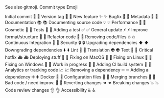See also gitmoji. Commit type	Emoji

Initial commit	🎉 :tada:
Version tag	🔖 :bookmark:
New feature	✨ :sparkles:
Bugfix	🐛 :bug:
Metadata	📇 :card_index:
Documentation	📚 :books:
Documenting source code	💡 :bulb:
Performance	🐎 :racehorse:
Cosmetic	💄 :lipstick:
Tests	🚨 :rotating_light:
Adding a test	✅ :white_check_mark:
General update	⚡️ :zap:
Improve format/structure	🎨 :art:
Refactor code	🔨 :hammer:
Removing code/files	🔥 :fire:
Continuous Integration	💚 :green_heart:
Security	🔒 :lock:
Upgrading dependencies	⬆️ :arrow_up:
Downgrading dependencies	⬇️ :arrow_down:
Lint	👕 :shirt:
Translation	👽 :alien:
Text	📝 :pencil:
Critical hotfix	🚑 :ambulance:
Deploying stuff	🚀 :rocket:
Fixing on MacOS	🍎 :apple:
Fixing on Linux	🐧 :penguin:
Fixing on Windows	🏁 :checkered_flag:
Work in progress	🚧 :construction:
Adding CI build system	👷 :construction_worker:
Analytics or tracking code	📈 :chart_with_upwards_trend:
Removing a dependency	➖ :heavy_minus_sign:
Adding a dependency	➕ :heavy_plus_sign:
Docker	🐳 :whale:
Configuration files	🔧 :wrench:
Merging branches	🔀 :twisted_rightwards_arrows:
Bad code / need improv.	💩 :hankey:
Reverting changes	⏪ :rewind:
Breaking changes	💥 :boom:
Code review changes	👌 :ok_hand:
Accessibility	♿️ :wheelchair:
